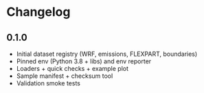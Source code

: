 # Changelog
## 0.1.0
- Initial dataset registry (WRF, emissions, FLEXPART, boundaries)
- Pinned env (Python 3.8 + libs) and env reporter
- Loaders + quick checks + example plot
- Sample manifest + checksum tool
- Validation smoke tests

